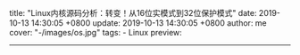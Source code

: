 title: "Linux内核源码分析：转变！从16位实模式到32位保护模式"
date: 2019-10-13 14:30:05 +0800
update: 2019-10-13 14:30:05 +0800
author: me
cover: "-/images/os.jpg"
tags:
    - Linux
preview: 

---

